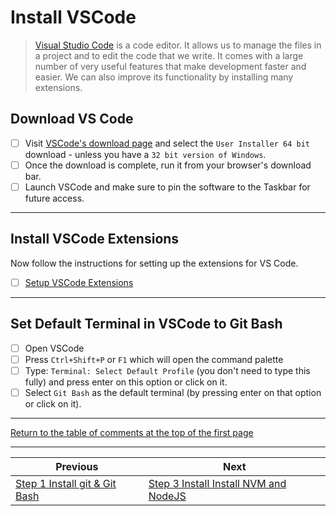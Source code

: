 # Install VSCode

> [Visual Studio Code](https://code.visualstudio.com) is a code editor. It allows us to manage the files in a project and to edit the code that we write. It comes with a large number of very useful features that make development faster and easier. We can also improve its functionality by installing many extensions.

## Download VS Code
- [ ] Visit [VSCode's download page](https://code.visualstudio.com/download) and select the `User Installer 64 bit` download - unless you have a `32 bit version of Windows`.
- [ ] Once the download is complete, run it from your browser's download bar.
- [ ] Launch VSCode and make sure to pin the software to the Taskbar for future access.
---
## Install VSCode Extensions

Now follow the instructions for setting up the extensions for VS Code.

- [ ] [Setup VSCode Extensions](../vscode-setup-instructions.md)
---
## Set Default Terminal in VSCode to Git Bash

- [ ] Open VSCode
- [ ] Press `Ctrl+Shift+P` or `F1` which will open the command palette
- [ ] Type: `Terminal: Select Default Profile` (you don't need to type this fully) and press enter on this option or click on it.
- [ ] Select `Git Bash` as the default terminal (by pressing enter on that option or click on it).

---

[Return to the table of comments at the top of the first page](1-windows-setup-instructions-git-install.md#table-of-contents)

---
| Previous | Next |
| ----- | ---------- |
| [Step 1 Install git & Git Bash](1-windows-setup-instructions-git-install.md) | [Step 3 Install Install NVM and NodeJS](3-windows-setup-instructions-node-install.md) |
